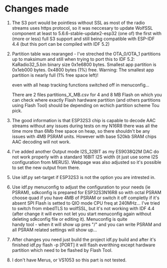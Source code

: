 # Changes made
1. The S3 port would be pointless without SSL as most of the radio streams uses https protocol, so it was neccesary to update WolfSSL component at least to 5.6.6-stable-update2-esp32 (one of) the first with (more or less) full S3 support and still being compatible with ESP-IDF 4.4 (but this port can be compiled with IDF 5.2)

2. Partition table was rearanged - I've streched the OTA_0/OTA_1 partitions up to maksimum and still when trying to port this to IDF 5.2:
    KaRadio32_5.bin binary size 0x1e6800 bytes. Smallest app partition is 0x1eb000 bytes. 0x4800 bytes (1%) free.
    Warning: The smallest app partition is nearly full (1% free space left)!

    even with all heap tracking functions switched off in menuconfig... 

    There are 2 files partitions_X_MB.csv for 4 and 8 MB Flash on which you can check where exactly Flash hardware partition (and others partitions using Flash Tool) should be depending on wchich partition scheme Tou     pick.

3. The good information is that ESP32S3 chip is capable to decode AAC streams without any issues during tests on my N16R8 there was all the time more than 6Mb free
    space on heap, so there shouldn't be any issues with 4MB PSRAM units. However with base 520kb SRAM chips AAC decoding will not work.

4.  I've added another Output mode I2S_32BIT as my ES9038Q2M DAC do not work properly with a standard 16BIT I2S width (it just use some I2S configuration from MERUS). Webpage was also adjusted so it's possible to set     the new output from there.
5.  Use idf.py set-target if ESP32S3 is not the option you are intrested in.

6. Use idf.py menuconfig to adjust the configuration to your needs (ie PSRAM), sdkconfig is prepared for ESP32S3N16R8 so with octal PSRAM choose quad if you have 4MB of PSRAM or switch it off completly if it's absent SPI Flash is setted to QIO mode CPU freq at 240MHz...
   I've tried to switch from mbedTLS to wolfSSL, but it's not working with IDF 4.4 (after change it will even not let you start menuconfig again without deleting sdkconfig file or editing it). Menuconfig is quite     
   handy tool - when it will show up pres "/" and you can write PSRAM and all PSRAM related settings will show up...

7. After changes you need just build the project idf.py build and after it's finished idf.py flash -p [PORT] it will flash everithing except hardware partition which need to be flashed by Flash Tool.

8. I don't have Merus, or VS1053 so this part is not tested.
